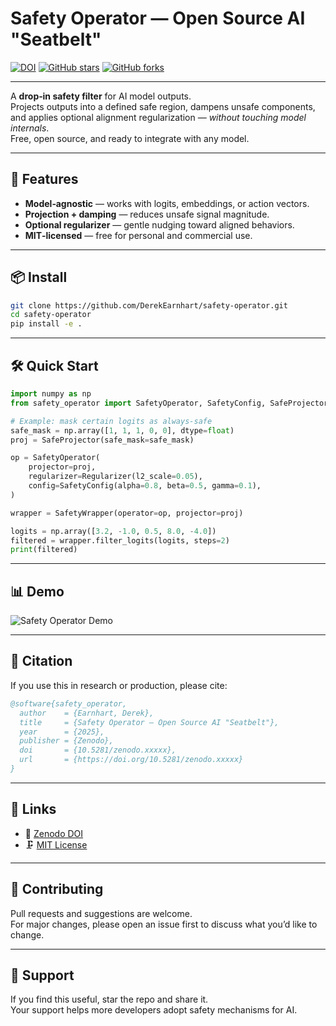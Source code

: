 # Safety Operator — Open Source AI "Seatbelt"

[![DOI](https://zenodo.org/badge/DOI/10.5281/zenodo.xxxxx.svg)](https://doi.org/10.5281/zenodo.xxxxx)
[![GitHub stars](https://img.shields.io/github/stars/DerekEarnhart/safety-operator?style=social)](https://github.com/DerekEarnhart/safety-operator/stargazers)
[![GitHub forks](https://img.shields.io/github/forks/DerekEarnhart/safety-operator?style=social)](https://github.com/DerekEarnhart/safety-operator/network/members)

---

A **drop‑in safety filter** for AI model outputs.  
Projects outputs into a defined safe region, dampens unsafe components, and applies optional alignment regularization — *without touching model internals*.  
Free, open source, and ready to integrate with any model.

---

## 🚀 Features

- **Model‑agnostic** — works with logits, embeddings, or action vectors.  
- **Projection + damping** — reduces unsafe signal magnitude.  
- **Optional regularizer** — gentle nudging toward aligned behaviors.  
- **MIT‑licensed** — free for personal and commercial use.

---

## 📦 Install

```bash
git clone https://github.com/DerekEarnhart/safety-operator.git
cd safety-operator
pip install -e .
```

---

## 🛠 Quick Start

```python
import numpy as np
from safety_operator import SafetyOperator, SafetyConfig, SafeProjector, Regularizer, SafetyWrapper

# Example: mask certain logits as always‑safe
safe_mask = np.array([1, 1, 1, 0, 0], dtype=float)
proj = SafeProjector(safe_mask=safe_mask)

op = SafetyOperator(
    projector=proj,
    regularizer=Regularizer(l2_scale=0.05),
    config=SafetyConfig(alpha=0.8, beta=0.5, gamma=0.1),
)

wrapper = SafetyWrapper(operator=op, projector=proj)

logits = np.array([3.2, -1.0, 0.5, 8.0, -4.0])
filtered = wrapper.filter_logits(logits, steps=2)
print(filtered)
```

---

## 📊 Demo

<!-- Replace demo.png with your screenshot or one‑pager -->
![Safety Operator Demo](demo.png)

---

## 💄 Citation

If you use this in research or production, please cite:

```bibtex
@software{safety_operator,
  author    = {Earnhart, Derek},
  title     = {Safety Operator — Open Source AI "Seatbelt"},
  year      = {2025},
  publisher = {Zenodo},
  doi       = {10.5281/zenodo.xxxxx},
  url       = {https://doi.org/10.5281/zenodo.xxxxx}
}
```

---

## 🔗 Links

- 📜 [Zenodo DOI](https://doi.org/10.5281/zenodo.xxxxx)  
- 🗜️ [MIT License](LICENSE)

---

## 👥 Contributing

Pull requests and suggestions are welcome.  
For major changes, please open an issue first to discuss what you’d like to change.

---

## 🌟 Support

If you find this useful, star the repo and share it.  
Your support helps more developers adopt safety mechanisms for AI.
